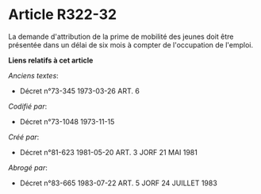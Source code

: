 # Article R322-32

La demande d'attribution de la prime de mobilité des jeunes doit être présentée dans un délai de six mois à compter de
l'occupation de l'emploi.

**Liens relatifs à cet article**

_Anciens textes_:

  - Décret n°73-345 1973-03-26 ART. 6

_Codifié par_:

  - Décret n°73-1048 1973-11-15

_Créé par_:

  - Décret n°81-623 1981-05-20 ART. 3 JORF 21 MAI 1981

_Abrogé par_:

  - Décret n°83-665 1983-07-22 ART. 5 JORF 24 JUILLET 1983
